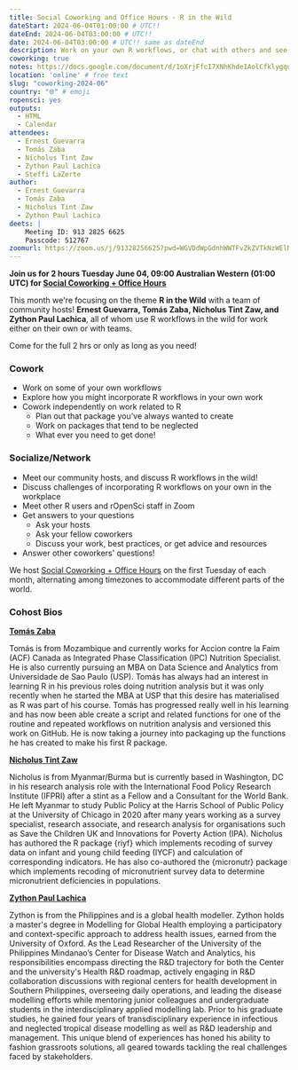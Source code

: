 ```yaml
---
title: Social Coworking and Office Hours - R in the Wild
dateStart: 2024-06-04T01:00:00 # UTC!!
dateEnd: 2024-06-04T03:00:00 # UTC!!
date: 2024-06-04T03:00:00 # UTC!! same as dateEnd
description: Work on your own R workflows, or chat with others and see how they use them in their work.
coworking: true
notes: https://docs.google.com/document/d/1oXrjFfcI7XNhKhdeIAolCfklygquc62AO0SbFKPQeVU/edit
location: 'online' # free text
slug: "coworking-2024-06"
country: "🌐" # emoji
ropensci: yes
outputs:
  - HTML
  - Calendar
attendees:
  - Ernest Guevarra
  - Tomás Zaba
  - Nicholus Tint Zaw
  - Zython Paul Lachica
  - Steffi LaZerte
author:
  - Ernest Guevarra
  - Tomás Zaba
  - Nicholus Tint Zaw
  - Zython Paul Lachica
deets: |
    Meeting ID: 913 2825 6625
    Passcode: 512767
zoomurl: https://zoom.us/j/91328256625?pwd=WGVDdWpGdnhWWTFvZkZVTkNzWElNQT09
---
```


<!--
```{r}
d <- lubridate::ymd_hms('2024-06-04 09:00:00', tz = 'Australia/Perth')
lubridate::with_tz(d, 'UTC')
lubridate::with_tz(d, 'America/Winnipeg')
```
-->

**Join us for 2 hours Tuesday June 04, 09:00 Australian Western (01:00 UTC) for 
[Social Coworking + Office Hours](/blog/2023/06/21/coworking/)**

This month we're focusing on the theme **R in the Wild** 
with a team of community hosts! **Ernest Guevarra, Tomás Zaba, 
Nicholus Tint Zaw, and Zython Paul Lachica**, all of whom use R workflows in the wild for
work either on their own or with teams.

Come for the full 2 hrs or only as long as you need!

### Cowork

- Work on some of your own workflows
- Explore how you might incorporate R workflows in your own work
- Cowork independently on work related to R
    - Plan out that package you’ve always wanted to create
    - Work on packages that tend to be neglected
    - What ever you need to get done!

### Socialize/Network

- Meet our community hosts, and discuss R workflows in the wild!
- Discuss challenges of incorporating R workflows on your own in the workplace
- Meet other R users and rOpenSci staff in Zoom
- Get answers to your questions
    - Ask your hosts
    - Ask your fellow coworkers
    - Discuss your work, best practices, or get advice and resources
- Answer other coworkers' questions!

We host 
[Social Coworking + Office Hours](/blog/2023/06/21/coworking/) 
on the first Tuesday of each month, alternating among timezones to 
accommodate different parts of the world.

### Cohost Bios

**[Tomás Zaba](/author/tomás-zaba)**

Tomás is from Mozambique and currently works for Accion contre la Faim (ACF) Canada as Integrated Phase Classification (IPC) Nutrition Specialist. He is also currently pursuing an MBA on Data Science and Analytics from Universidade de Sao Paulo (USP). Tomás has always had an interest in learning R in his previous roles doing nutrition analysis but it was only recently when he started the MBA at USP that this desire has materialised as R was part of his course. Tomás has progressed really well in his learning and has now been able create a script and related functions for one of the routine and repeated workflows on nutrition analysis and versioned this work on GitHub. He is now taking a journey into packaging up the functions he has created to make his first R package.


**[Nicholus Tint Zaw](/author/nicholus-tint-zaw)**

Nicholus is from Myanmar/Burma but is currently based in Washington, DC in his research analysis role with the International Food Policy Research Institute (IFPRI) after a stint as a Fellow and a Consultant for the World Bank. He left Myanmar to study Public Policy at the Harris School of Public Policy at the University of Chicago in 2020 after many years working as a survey specialist, research associate, and research analysis for organisations such as Save the Children UK and Innovations for Poverty Action (IPA). Nicholus has authored the R package {riyf} which implements recoding of survey data on infant and young child feeding (IYCF) and calculation of corresponding indicators. He has also co-authored the {micronutr} package which implements recoding of micronutrient survey data to determine micronutrient deficiencies in populations.


**[Zython Paul Lachica](/author/zython-paul-lachica)**

Zython is from the Philippines and is a global health modeller. Zython holds a master's degree in Modelling for Global Health employing a participatory and context-specific approach to address health issues, earned from the University of Oxford. As the Lead Researcher of the University of the Philippines Mindanao’s Center for Disease Watch and Analytics, his responsibilities encompass directing the R&D trajectory for both the Center and the university's Health R&D roadmap, actively engaging in R&D collaboration discussions with regional centers for health development in Southern Philippines, overseeing daily operations, and leading the disease modelling efforts while mentoring junior colleagues and undergraduate students in the interdisciplinary applied modelling lab. Prior to his graduate studies, he gained four years of transdisciplinary experience in infectious and neglected tropical disease modelling as well as R&D leadership and management. This unique blend of experiences has honed his ability to fashion grassroots solutions, all geared towards tackling the real challenges faced by stakeholders.

